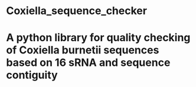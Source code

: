 # Coxiella_sequence_checker
# A python library for quality checking of Coxiella burnetii sequences based on 16 sRNA and sequence contiguity
